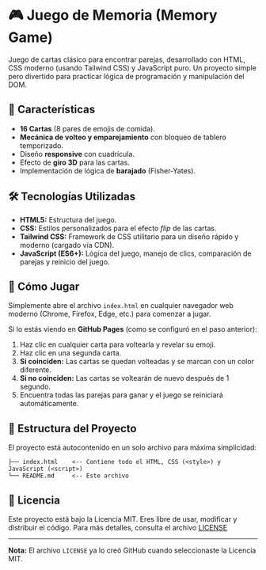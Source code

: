 # 🎮 Juego de Memoria (Memory Game)

Juego de cartas clásico para encontrar parejas, desarrollado con HTML, CSS moderno (usando Tailwind CSS) y JavaScript puro. Un proyecto simple pero divertido para practicar lógica de programación y manipulación del DOM.

## 🌟 Características

  * **16 Cartas** (8 pares de emojis de comida).
  * **Mecánica de volteo y emparejamiento** con bloqueo de tablero temporizado.
  * Diseño **responsive** con cuadrícula.
  * Efecto de **giro 3D** para las cartas.
  * Implementación de lógica de **barajado** (Fisher-Yates).

## 🛠️ Tecnologías Utilizadas

  * **HTML5:** Estructura del juego.
  * **CSS:** Estilos personalizados para el efecto *flip* de las cartas.
  * **Tailwind CSS:** Framework de CSS utilitario para un diseño rápido y moderno (cargado vía CDN).
  * **JavaScript (ES6+):** Lógica del juego, manejo de clics, comparación de parejas y reinicio del juego.

## 🚀 Cómo Jugar

Simplemente abre el archivo `index.html` en cualquier navegador web moderno (Chrome, Firefox, Edge, etc.) para comenzar a jugar.

Si lo estás viendo en **GitHub Pages** (como se configuró en el paso anterior):

1.  Haz clic en cualquier carta para voltearla y revelar su emoji.
2.  Haz clic en una segunda carta.
3.  **Si coinciden:** Las cartas se quedan volteadas y se marcan con un color diferente.
4.  **Si no coinciden:** Las cartas se voltearán de nuevo después de 1 segundo.
5.  Encuentra todas las parejas para ganar y el juego se reiniciará automáticamente.

## 📁 Estructura del Proyecto

El proyecto está autocontenido en un solo archivo para máxima simplicidad:

```
├── index.html    <-- Contiene todo el HTML, CSS (<style>) y JavaScript (<script>)
└── README.md     <-- Este archivo
```

## 📜 Licencia

Este proyecto está bajo la Licencia MIT. Eres libre de usar, modificar y distribuir el código. Para más detalles, consulta el archivo [LICENSE](/LICENSE) 

-----

**Nota:** El archivo `LICENSE` ya lo creó GitHub cuando seleccionaste la Licencia MIT.

